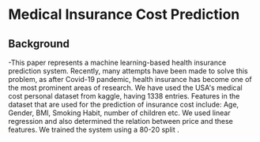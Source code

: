 # Medical Insurance Cost Prediction

## Background
-This paper represents a machine learning-based health insurance prediction system. Recently, many attempts have been made to solve this problem, as after Covid-19 pandemic, health insurance has become one of the most prominent areas of research. We have used the USA's medical cost personal dataset from kaggle, having 1338 entries. Features in the dataset that are used for the prediction of insurance cost include: Age, Gender, BMI, Smoking Habit, number of children etc. We used linear regression and also determined the relation between price and these features. We trained the system using a 80-20 split .

